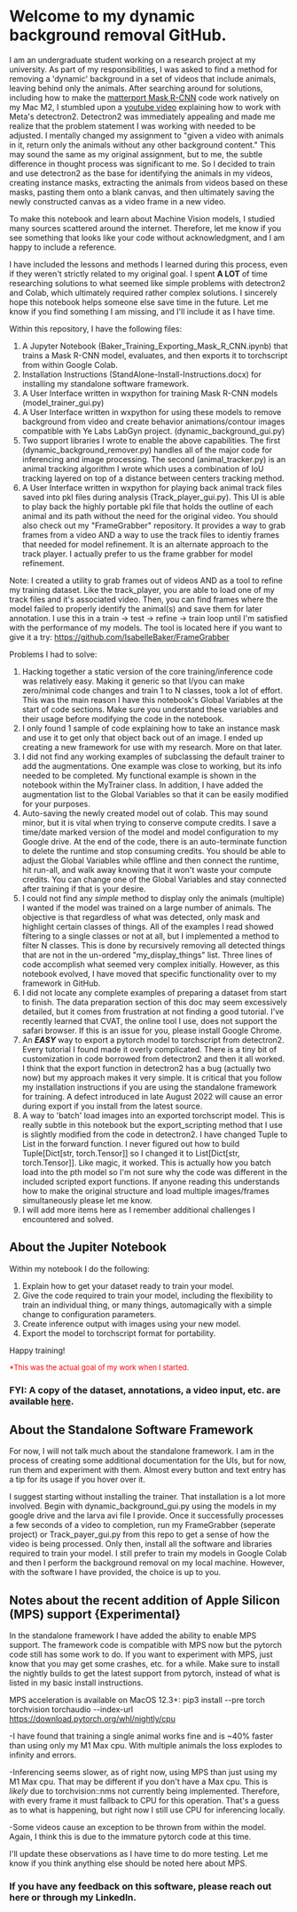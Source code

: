 # Welcome to my dynamic background removal GitHub. 
 
I am an undergraduate student working on a research project at my university. As part of my responsibilities, I was asked to find a method for removing a 'dynamic' background in a set of videos that include animals, leaving behind only the animals. After searching around for solutions, including how to make the [matterport Mask R-CNN](https://github.com/matterport/Mask_RCNN) code work natively on my Mac M2, I stumbled upon a [youtube video](https://www.youtube.com/watch?v=9a_Z14M-msc) explaining how to work with Meta's detectron2. Detectron2 was immediately appealing and made me realize that the problem statement I was working with needed to be adjusted. I mentally changed my assignment to "given a video with animals in it, return only the animals without any other background content." This may sound the same as my original assignment, but to me, the subtle difference in thought process was significant to me. So I decided to train and use detectron2 as the base for identifying the animals in my videos, creating instance masks, extracting the animals from videos based on these masks, pasting them onto a blank canvas, and then ultimately saving the newly constructed canvas as a video frame in a new video. 


To make this notebook and learn about Machine Vision models, I studied many sources scattered around the internet. Therefore, let me know if you see something that looks like your code without acknowledgment, and I am happy to include a reference.


I have included the lessons and methods I learned during this process, even if they weren't strictly related to my original goal. I spent **A LOT** of time researching solutions to what seemed like simple problems with detectron2 and Colab, which ultimately required rather complex solutions. I sincerely hope this notebook helps someone else save time in the future. Let me know if you find something I am missing, and I'll include it as I have time.


Within this repository, I have the following files:

1. A Jupyter Notebook (Baker_Training_Exporting_Mask_R_CNN.ipynb) that trains a Mask R-CNN model, evaluates, and then exports it to torchscript from within Google Colab.
2. Installation Instructions (StandAlone-Install-Instructions.docx) for installing my standalone software framework.
3. A User Interface written in wxpython for training Mask R-CNN models (model_trainer_gui.py)
4. A User Interface written in wxpython for using these models to remove background from video and create behavior animations/contour images compatible with Ye Labs LabGyn project. (dynamic_background_gui.py)
5. Two support libraries I wrote to enable the above capabilities. The first (dynamic_background_remover.py) handles all of the major code for inferencing and image processing. The second (animal_tracker.py) is an animal tracking algorithm I wrote which uses a combination of IoU tracking layered on top of a distance between centers tracking method.
6. A User Interface written in wxpython for playing back animal track files saved into pkl files during analysis (Track_player_gui.py). This UI is able to play back the highly portable pkl file that holds the outline of each animal and its path without the need for the original video. You should also check out my "FrameGrabber" repository. It provides a way to grab frames from a video AND a way to use the track files to identiy frames that needed for model refinement. It is an alternate approach to the track player. I actually prefer to us the frame grabber for model refinement. 

Note: I created a utility to grab frames out of videos AND as a tool to refine my training dataset. Like the track_player, you are able to load one of my track files and it's associated video. Then, you can find frames where the model failed to properly identify the animal(s) and save them for later annotation. I use this in a train -> test -> refine -> train loop until I'm satisfied with the performance of my models. The tool is located here if you want to give it a try: https://github.com/IsabelleBaker/FrameGrabber 


Problems I had to solve:
1. Hacking together a static version of the core training/inference code was relatively easy. Making it generic so that I/you can make zero/minimal code changes and train 1 to N classes, took a lot of effort. This was the main reason I have this notebook's Global Variables at the start of code sections. Make sure you understand these variables and their usage before modifying the code in the notebook.
2. I only found 1 sample of code explaining how to take an instance mask and use it to get only that object back out of an image. I ended up creating a new framework for use with my research. More on that later.
3. I did not find any working examples of subclassing the default trainer to add the augmentations. One example was close to working, but its info needed to be completed. My functional example is shown in the notebook within the MyTrainer class. In addition, I have added the augmentation list to the Global Variables so that it can be easily modified for your purposes.
4. Auto-saving the newly created model out of colab. This may sound minor, but it is vital when trying to conserve compute credits. I save a time/date marked version of the model and model configuration to my Google drive. At the end of the code, there is an auto-terminate function to delete the runtime and stop consuming credits. You should be able to adjust the Global Variables while offline and then connect the runtime, hit run-all, and walk away knowing that it won't waste your compute credits. You can change one of the Global Variables and stay connected after training if that is your desire.
5. I could not find any *simple* method to display only the animals (multiple) I wanted if the model was trained on a large number of animals. The objective is that regardless of what was detected, only mask and highlight certain classes of things. All of the examples I read showed filtering to a single classes or not at all, but I implemented a method to filter N classes. This is done by recursively removing all detected things that are not in the un-ordered "my_display_things" list. Three lines of code accomplish what seemed very complex initially. However, as this notebook evolved, I have moved that specific functionality over to my framework in GitHub. 
6. I did not locate any complete examples of preparing a dataset from start to finish. The data preparation section of this doc may seem excessively detailed, but it comes from frustration at not finding a good tutorial. I've recently learned that CVAT, the online tool I use, does not support the safari browser. If this is an issue for you, please install Google Chrome. 
7. An ***EASY*** way to export a pytorch model to torchscript from detectron2. Every tutorial I found made it overly complicated. There is a tiny bit of customization in code borrowed from detectron2 and then it all worked. I think that the export function in detectron2 has a bug (actually two now) but my approach makes it very simple. It is critical that you follow my installation instructions if you are using the standalone framework for training. A defect introduced in late August 2022 will cause an error during export if you install from the latest source. 
8. A way to 'batch' load images into an exported torchscript model. This is really subtle in this notebook but the export_scripting method that I use is slightly modified from the code in detectron2. I have changed Tuple to List in the forward function.  I never figured out how to build Tuple[Dict[str, torch.Tensor]] so I changed it to List[Dict[str, torch.Tensor]]. Like magic, it worked. This is actually how you batch load into the pth model so I'm not sure why the code was different in the included scripted export functions. If anyone reading this understands how to make the original structure and load multiple images/frames simultaneously please let me know.  
9. I will add more items here as I remember additional challenges I encountered and solved. 


## About the Jupiter Notebook

Within my notebook I do the following:


1.  Explain how to get your dataset ready to train your model.
2.  Give the code required to train your model, including the flexibility to train an individual thing, or many things, automagically with a simple change to configuration parameters.
3.  Create inference output with images using your new model.
4.  Export the model to torchscript format for portability.


Happy training!

<font size = '2' color='red'>*This was the actual goal of my work when I started.</font>


### FYI: A copy of the dataset, annotations, a video input, etc. are available [here](https://drive.google.com/drive/folders/1XPPQ7phosdoSiQS7dVN9heVVWOrPkFx5?usp=sharing).




## About the Standalone Software Framework
For now, I will not talk much about the standalone framework.  I am in the process of creating some additional documentation for the UIs, but for now, run them and experiment with them. Almost every button and text entry has a tip for its usage if you hover over it. 

I suggest starting without installing the trainer. That installation is a lot more involved. Begin with dynamic_background_gui.py using the models in my google drive and the larva avi file I provide. Once it successfully processes a few seconds of a video to completion, run my FrameGrabber (seperate project) or Track_payer_gui.py from this repo to get a sense of how the video is being processed. Only then, install all the software and libraries required to train your model. I still prefer to train my models in Google Colab and then I perform the background removal on my local machine. However, with the software I have provided, the choice is up to you. 

## Notes about the recent addition of Apple Silicon (MPS) support {Experimental}
In the standalone framework I have added the ability to enable MPS support. The framework code is compatible with MPS now but the pytorch code still has some work to do. If you want to experiment with MPS, just know that you may get some crashes, etc. for a while. Make sure to install the nightly builds to get the latest support from pytorch, instead of what is listed in my basic install instructions.

MPS acceleration is available on MacOS 12.3+:
pip3 install --pre torch torchvision torchaudio --index-url https://download.pytorch.org/whl/nightly/cpu

-I have found that training a single animal works fine and is ~40% faster than using only my M1 Max cpu. With multiple animals the loss explodes to infinity and errors. 

-Inferencing seems slower, as of right now, using MPS than just using my M1 Max cpu. That may be different if you don't have a Max cpu. This is *likely* due to torchvision::nms not currently being implemented. Therefore, with every frame it must fallback to CPU for this operation. That's a guess as to what is happening, but right now I still use CPU for inferencing locally. 

-Some videos cause an exception to be thrown from within the model. Again, I think this is due to the immature pytorch code at this time. 

I'll update these observations as I have time to do more testing. Let me know if you think anything else should be noted here about MPS.


### If you have any feedback on this software, please reach out here or through my LinkedIn. 



 
